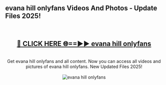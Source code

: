<h2>evana hill onlyfans Videos And Photos - Update Files 2025!</h2>
<br>
<div align="center">
<h2><a href="https://linkcuts.com/hfmhzwbr" rel="nofollow">🔴 CLICK HERE 🌐==►► evana hill onlyfans</a></h2>
<br>
Get evana hill onlyfans and all content. Now you can access all videos and pictures of evana hill onlyfans. New Updated Files 2025!
<br>
<br>
<a href="https://linkcuts.com/hfmhzwbr" rel="nofollow" data-target="animated-image.originalLink"><img src="https://i.ibb.co.com/WyWwxjT/player-gif2.gif" alt="evana hill onlyfans" style="max-width: 100%; display: inline-block;" data-target="animated-image.originalImage"></a>
</div>
<br>